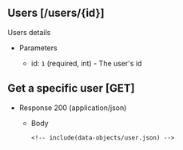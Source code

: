 ## Users [/users/{id}]
Users details

+ Parameters

  + id: `1` (required, int) - The user's id

## Get a specific user [GET]

  + Response 200 (application/json)

      + Body

            <!-- include(data-objects/user.json) -->
